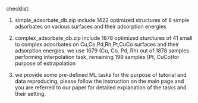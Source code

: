 checklist:
1. simple_adsorbate_db.zip
include 1422 optimized structures of 8 simple adsorbates on various surfaces and their adsorption energies 

2. complex_adsorbate_db.zip
include 1878 optimized sturctures of 41 small to complex adosrbates on Cu,Co,Pd,Rh,Pt,CuCo surfaces and their adsorption energies.
we use 1679 (Cu, Co, Pd, Rh) out of 1878 samples performing interpolation task, remaining 199 samples (Pt, CuCo)for purpose of extrapolation

3. we provide some pre-defined ML tasks for the purpose of tutorial and data reproducing, please follow the instruction on the main page and
you are referred to our paper for detailed explanation of the tasks and their setting.


